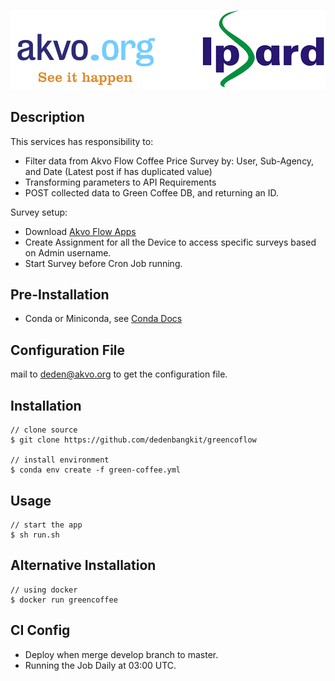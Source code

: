 ![Agro Info](https://raw.githubusercontent.com/akvo/akvo-tech-consultancy/develop/flow-api/Jobs_GreenCoffee_TriggerUpdate/app/logo.png)

## Description 

This services has responsibility to:
- Filter data from Akvo Flow Coffee Price Survey by: User, Sub-Agency, and Date (Latest post if has duplicated value)
- Transforming parameters to API Requirements 
- POST collected data to Green Coffee DB, and returning an ID.

Survey setup:
- Download [Akvo Flow Apps](https://greencoffee.akvoflow.org/app2)
- Create Assignment for all the Device to access specific surveys based on Admin username.
- Start Survey before Cron Job running.

## Pre-Installation
- Conda or Miniconda, see [Conda Docs](https://conda.io/docs/)

## Configuration File
mail to [deden@akvo.org](mailto:deden@akvo.org) to get the configuration file.

## Installation
```
// clone source
$ git clone https://github.com/dedenbangkit/greencoflow

// install environment
$ conda env create -f green-coffee.yml

```

## Usage 
```
// start the app 
$ sh run.sh 
```

## Alternative Installation 
```
// using docker
$ docker run greencoffee 
```

## CI Config 

- Deploy when merge develop branch to master.
- Running the Job Daily at 03:00 UTC.
